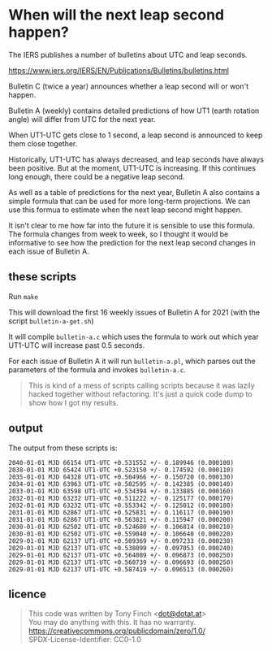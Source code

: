 When will the next leap second happen?
======================================

The IERS publishes a number of bulletins about UTC and leap seconds.

https://www.iers.org/IERS/EN/Publications/Bulletins/bulletins.html

Bulletin C (twice a year) announces whether a leap second will or won't
happen.

Bulletin A (weekly) contains detailed predictions of how UT1 (earth
rotation angle) will differ from UTC for the next year.

When UT1-UTC gets close to 1 second, a leap second is announced to
keep them close together.

Historically, UT1-UTC has always decreased, and leap seconds have
always been positive. But at the moment, UT1-UTC is increasing. If
this continues long enough, there could be a negative leap second.

As well as a table of predictions for the next year, Bulletin A also
contains a simple formula that can be used for more long-term
projections. We can use this formua to estimate when the next leap
second might happen.

It isn't clear to me how far into the future it is sensible to use
this formula. The formula changes from week to week, so I thought it
would be informative to see how the prediction for the next leap
second changes in each issue of Bulletin A.

these scripts
-------------

Run `make`

This will download the first 16 weekly issues of Bulletin A for 2021
(with the script `bulletin-a-get.sh`)

It will compile `bulletin-a.c` which uses the formula to work out
which year UT1-UTC will increase past 0.5 seconds.

For each issue of Bulletin A it will run `bulletin-a.pl`, which parses
out the parameters of the formula and invokes `bulletin-a.c`.

> This is kind of a mess of scripts calling scripts because it was
> lazily hacked together without refactoring. It's just a quick code
> dump to show how I got my results.

output
------

The output from these scripts is:

	2040-01-01 MJD 66154 UT1-UTC +0.531552 +/- 0.189946 (0.000100)
	2038-01-01 MJD 65424 UT1-UTC +0.523150 +/- 0.174592 (0.000110)
	2035-01-01 MJD 64328 UT1-UTC +0.504966 +/- 0.150720 (0.000130)
	2034-01-01 MJD 63963 UT1-UTC +0.502595 +/- 0.142385 (0.000140)
	2033-01-01 MJD 63598 UT1-UTC +0.534394 +/- 0.133885 (0.000160)
	2032-01-01 MJD 63232 UT1-UTC +0.511222 +/- 0.125177 (0.000170)
	2032-01-01 MJD 63232 UT1-UTC +0.553342 +/- 0.125012 (0.000180)
	2031-01-01 MJD 62867 UT1-UTC +0.525831 +/- 0.116117 (0.000190)
	2031-01-01 MJD 62867 UT1-UTC +0.563821 +/- 0.115947 (0.000200)
	2030-01-01 MJD 62502 UT1-UTC +0.524680 +/- 0.106814 (0.000210)
	2030-01-01 MJD 62502 UT1-UTC +0.559040 +/- 0.106640 (0.000220)
	2029-01-01 MJD 62137 UT1-UTC +0.509369 +/- 0.097233 (0.000230)
	2029-01-01 MJD 62137 UT1-UTC +0.538099 +/- 0.097053 (0.000240)
	2029-01-01 MJD 62137 UT1-UTC +0.564089 +/- 0.096873 (0.000250)
	2029-01-01 MJD 62137 UT1-UTC +0.560739 +/- 0.096693 (0.000250)
	2029-01-01 MJD 62137 UT1-UTC +0.587419 +/- 0.096513 (0.000260)

licence
-------

> This code was written by Tony Finch <<dot@dotat.at>>  
> You may do anything with this. It has no warranty.  
> <https://creativecommons.org/publicdomain/zero/1.0/>  
> SPDX-License-Identifier: CC0-1.0
